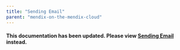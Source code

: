 ```yaml
---
title: "Sending Email"
parent: "mendix-on-the-mendix-cloud"
---
```

#### This documentation has been updated. Please view [Sending Email](/developerportal/deploy/sending-email) instead.
